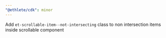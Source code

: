 ```yaml
---
"@ethlete/cdk": minor
---
```


Add `et-scrollable-item--not-intersecting` class to non intersection items inside scrollable component
